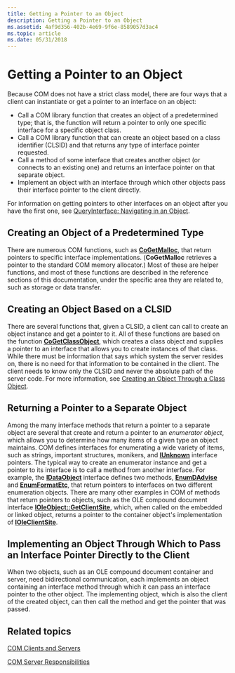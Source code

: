 ```yaml
---
title: Getting a Pointer to an Object
description: Getting a Pointer to an Object
ms.assetid: 4af9d356-402b-4e69-9f6e-8589057d3ac4
ms.topic: article
ms.date: 05/31/2018
---
```


# Getting a Pointer to an Object

Because COM does not have a strict class model, there are four ways that a client can instantiate or get a pointer to an interface on an object:

-   Call a COM library function that creates an object of a predetermined type; that is, the function will return a pointer to only one specific interface for a specific object class.
-   Call a COM library function that can create an object based on a class identifier (CLSID) and that returns any type of interface pointer requested.
-   Call a method of some interface that creates another object (or connects to an existing one) and returns an interface pointer on that separate object.
-   Implement an object with an interface through which other objects pass their interface pointer to the client directly.

For information on getting pointers to other interfaces on an object after you have the first one, see [QueryInterface: Navigating in an Object](queryinterface--navigating-in-an-object.md).

## Creating an Object of a Predetermined Type

There are numerous COM functions, such as [**CoGetMalloc**](/windows/desktop/api/combaseapi/nf-combaseapi-cogetmalloc), that return pointers to specific interface implementations. (**CoGetMalloc** retrieves a pointer to the standard COM memory allocator.) Most of these are helper functions, and most of these functions are described in the reference sections of this documentation, under the specific area they are related to, such as storage or data transfer.

## Creating an Object Based on a CLSID

There are several functions that, given a CLSID, a client can call to create an object instance and get a pointer to it. All of these functions are based on the function [**CoGetClassObject**](/windows/desktop/api/combaseapi/nf-combaseapi-cogetclassobject), which creates a class object and supplies a pointer to an interface that allows you to create instances of that class. While there must be information that says which system the server resides on, there is no need for that information to be contained in the client. The client needs to know only the CLSID and never the absolute path of the server code. For more information, see [Creating an Object Through a Class Object](creating-an-object-through-a-class-object.md).

## Returning a Pointer to a Separate Object

Among the many interface methods that return a pointer to a separate object are several that create and return a pointer to an *enumerator object*, which allows you to determine how many items of a given type an object maintains. COM defines interfaces for enumerating a wide variety of items, such as strings, important structures, monikers, and [**IUnknown**](/windows/desktop/api/Unknwn/nn-unknwn-iunknown) interface pointers. The typical way to create an enumerator instance and get a pointer to its interface is to call a method from another interface. For example, the [**IDataObject**](/windows/desktop/api/ObjIdl/nn-objidl-idataobject) interface defines two methods, [**EnumDAdvise**](/windows/desktop/api/ObjIdl/nf-objidl-idataobject-enumdadvise) and [**EnumFormatEtc**](/windows/desktop/api/ObjIdl/nf-objidl-idataobject-enumformatetc), that return pointers to interfaces on two different enumeration objects. There are many other examples in COM of methods that return pointers to objects, such as the OLE compound document interface [**IOleObject::GetClientSite**](/windows/desktop/api/OleIdl/nf-oleidl-ioleobject-getclientsite), which, when called on the embedded or linked object, returns a pointer to the container object's implementation of [**IOleClientSite**](/windows/desktop/api/OleIdl/nn-oleidl-ioleclientsite).

## Implementing an Object Through Which to Pass an Interface Pointer Directly to the Client

When two objects, such as an OLE compound document container and server, need bidirectional communication, each implements an object containing an interface method through which it can pass an interface pointer to the other object. The implementing object, which is also the client of the created object, can then call the method and get the pointer that was passed.

## Related topics

<dl> <dt>

[COM Clients and Servers](com-clients-and-servers.md)
</dt> <dt>

[COM Server Responsibilities](com-server-responsibilities.md)
</dt> </dl>

 

 




